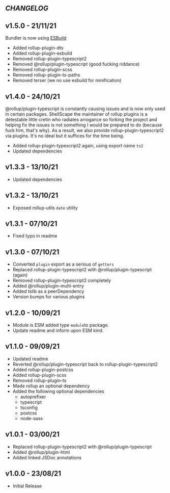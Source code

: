 ## _CHANGELOG_

## v1.5.0 - 21/11/21

Bundler is now using [ESBuild](https://github.com/egoist/rollup-plugin-esbuild)

- Added rollup-plugin-dts
- Added rollup-plugin-esbuild
- Removed rollup-plugin-typescript2
- Removed @rollup/plugin-typescript (good fucking riddance)
- Removed rollup-plugin-scss
- Removed rollup-plugin-ts-paths
- Removed terser (we no use esbuild for minification)

## v1.4.0 - 24/10/21

@rollup/plugin-typescript is constantly causing issues and is now only used in certain packages. ShellScape the maintainer of rollup plugins is a detestable little cretin who radiates arrogance so forking the project and helping fix the issues is not something I would be prepared to do (because fuck him, that's why). As a result, we also provide rollup-plugin-typescript2 via plugins. It's no ideal but it suffices for the time being.

- Added rollup-plugin-typescript2 again, using export name `ts2`
- Updated dependencies

## v1.3.3 - 13/10/21

- Updated dependencies

## v1.3.2 - 13/10/21

- Exposed rollup-utils `date` utility

## v1.3.1 - 07/10/21

- Fixed typo in readme

## v1.3.0 - 07/10/21

- Converted `plugin` export as a serious of `getters`
- Replaced rollup-plugin-typescript2 with @rollup/plugin-typescript (again)
- Removed rollup-plugin-typescript2 completely
- Added @rollup/plugin-multi-entry
- Added tslib as a peerDependency
- Version bumps for various plugins

## v1.2.0 - 10/09/21

- Module is ESM added type `module`to package.
- Update readme and inform upon ESM kind.

## v1.1.0 - 09/09/21

- Updated readme
- Reverted @rollup/plugin-typescript back to rollup-plugin-typescript2
- Added rollup-plugin-postcss
- Added rollup-plugin-scss
- Removed rollup-plugin-ts
- Made rollup an optional dependency
- Added the following optional dependencies
  - autoprefixer
  - typescript
  - tsconfig
  - postcss
  - node-sass

## v1.0.1 - 03/00/21

- Replaced rollup-plugin-typescript2 with @rollup/plugin-typescript
- Added @rollup/plugin-html
- Added linked JSDoc annotations

## v1.0.0 - 23/08/21

- Initial Release
